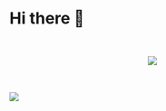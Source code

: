 # Hi there 👋
<br>
<p align="center">
   <a href="#">
      <img src="https://skillicons.dev/icons?i=linux,bash,vscode,py,css,html,js,ts,nodejs,deno,svg,unity,c,cs,cpp,rust" />
   </a>
</p>
<br><br>
<a href="github.com/sklbz" target="_blank">
  <img src="https://github-readme-stats.vercel.app/api?username=sklbz&theme=blue-green&count_private=true&show_icons=true&hide_border=true">
</a>
<!--
- 🔭 I’m currently working on ...
- 👯 I’m looking to collaborate on ...
- 🤔 I’m looking for help with ...
- 💬 Ask me about ...
- 📫 How to reach me: ...
- ⚡ Fun fact: ...
-->
